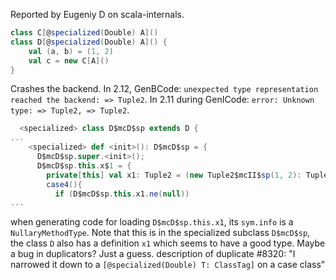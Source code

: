 Reported by Eugeniy D on scala-internals.

```scala
class C[@specialized(Double) A]()
class D[@specialized(Double) A]() {
    val (a, b) = (1, 2)
    val c = new C[A]()
}
```

Crashes the backend. In 2.12, GenBCode: `unexpected type representation reached the backend: => Tuple2`. In 2.11 during GenICode: `error: Unknown type: => Tuple2, => Tuple2`.


```scala
  <specialized> class D$mcD$sp extends D {
...
    <specialized> def <init>(): D$mcD$sp = {
      D$mcD$sp.super.<init>();
      D$mcD$sp.this.x$1 = {
        private[this] val x1: Tuple2 = (new Tuple2$mcII$sp(1, 2): Tuple2);
        case4(){
          if (D$mcD$sp.this.x1.ne(null))
...
```

when generating code for loading `D$mcD$sp.this.x1`, its `sym.info` is a `NullaryMethodType`. Note that this is in the specialized subclass `D$mcD$sp`, the class `D` also has a definition `x1` which seems to have a good type. Maybe a bug in duplicators? Just a guess.
description of duplicate #8320: "I narrowed it down to a `[@specialized(Double) T: ClassTag]` on a case class"
